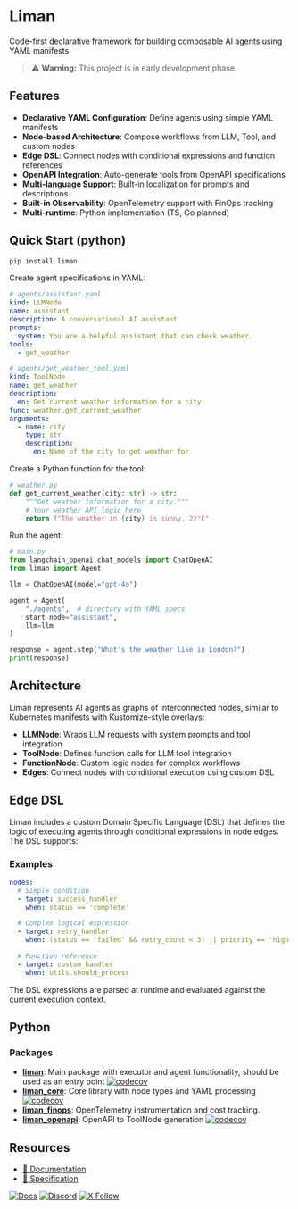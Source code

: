 # Liman

Code-first declarative framework for building composable AI agents using YAML manifests

> ⚠️ **Warning:** This project is in early development phase.

## Features

- **Declarative YAML Configuration**: Define agents using simple YAML manifests
- **Node-based Architecture**: Compose workflows from LLM, Tool, and custom nodes
- **Edge DSL**: Connect nodes with conditional expressions and function references
- **OpenAPI Integration**: Auto-generate tools from OpenAPI specifications
- **Multi-language Support**: Built-in localization for prompts and descriptions
- **Built-in Observability**: OpenTelemetry support with FinOps tracking
- **Multi-runtime**: Python implementation (TS, Go planned)

## Quick Start (python)

```bash
pip install liman
```

Create agent specifications in YAML:

```yaml
# agents/assistant.yaml
kind: LLMNode
name: assistant
description: A conversational AI assistant
prompts:
  system: You are a helpful assistant that can check weather.
tools:
  - get_weather
```

```yaml
# agents/get_weather_tool.yaml
kind: ToolNode
name: get_weather
description:
  en: Get current weather information for a city
func: weather.get_current_weather
arguments:
  - name: city
    type: str
    description:
      en: Name of the city to get weather for
```

Create a Python function for the tool:

```python
# weather.py
def get_current_weather(city: str) -> str:
    """Get weather information for a city."""
    # Your weather API logic here
    return f"The weather in {city} is sunny, 22°C"
```

Run the agent:

```python
# main.py
from langchain_openai.chat_models import ChatOpenAI
from liman import Agent

llm = ChatOpenAI(model="gpt-4o")

agent = Agent(
    "./agents",  # directory with YAML specs
    start_node="assistant",
    llm=llm
)

response = agent.step("What's the weather like in London?")
print(response)
```

## Architecture

Liman represents AI agents as graphs of interconnected nodes, similar to Kubernetes manifests with Kustomize-style overlays:

- **LLMNode**: Wraps LLM requests with system prompts and tool integration
- **ToolNode**: Defines function calls for LLM tool integration
- **FunctionNode**: Custom logic nodes for complex workflows
- **Edges**: Connect nodes with conditional execution using custom DSL

## Edge DSL

Liman includes a custom Domain Specific Language (DSL) that defines the logic of executing agents through conditional expressions in node edges. The DSL supports:

### Examples

```yaml
nodes:
  # Simple condition
  - target: success_handler
    when: status == 'complete'

  # Complex logical expression
  - target: retry_handler
    when: (status == 'failed' && retry_count < 3) || priority == 'high'

  # Function reference
  - target: custom_handler
    when: utils.should_process
```

The DSL expressions are parsed at runtime and evaluated against the current execution context.

## Python

### Packages

- [**liman**](python/packages/liman): Main package with executor and agent functionality, should be used as an entry point [![codecov](https://codecov.io/gh/gurobokum/liman/graph/badge.svg?token=PMKWXNBF1K&component=python/liman)](https://codecov.io/gh/gurobokum/liman?components[0]=python/liman)
- [**liman_core**](python/packages/liman_core): Core library with node types and YAML processing [![codecov](https://codecov.io/gh/gurobokum/liman/graph/badge.svg?token=PMKWXNBF1K&component=python/liman_core)](https://codecov.io/gh/gurobokum/liman?components[0]=python/liman_core)
- [**liman_finops**](python/packages/liman_finops): OpenTelemetry instrumentation and cost tracking.
- [**liman_openapi**](python/packages/liman_openapi): OpenAPI to ToolNode generation [![codecov](https://codecov.io/gh/gurobokum/liman/graph/badge.svg?token=PMKWXNBF1K&component=python/liman_openapi)](https://codecov.io/gh/gurobokum/liman?components[0]=python/liman_openapi)

## Resources

- [📖 Documentation](https://liman-ai.vercel.app/docs/poc)
- [🔧 Specification](https://liman-ai.vercel.app/docs/specification/node)

[![Docs](https://img.shields.io/badge/docs-read-brightgreen?logo=nextdotjs)](https://liman-ai.vercel.app/docs/poc)
[![Discord](https://dcbadge.limes.pink/api/server/https://discord.gg/rmucxEzSyY?compact=true&style=flat)](https://discord.gg/rmucxEzSyY) [![X Follow](https://img.shields.io/twitter/follow/liman_ai?style=social)](https://x.com/liman_ai)
